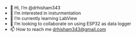 - 👋 Hi, I’m @drhisham343
- 👀 I’m interested in insturmentation
- 🌱 I’m currently learning LabView
- 💞️ I’m looking to collaborate on using ESP32 as data logger
- 📫 How to reach me drhisham343@gmail.com

<!---
drhisham343/drhisham343 is a ✨ special ✨ repository because its `README.md` (this file) appears on your GitHub profile.
You can click the Preview link to take a look at your changes.
--->
